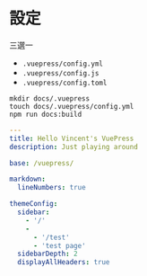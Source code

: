 # 設定

三選一

- `.vuepress/config.yml`
- `.vuepress/config.js`
- `.vuepress/config.toml`

```shell
mkdir docs/.vuepress
touch docs/.vuepress/config.yml
npm run docs:build
```

```yml
---
title: Hello Vincent's VuePress
description: Just playing around

base: /vuepress/

markdown:
  lineNumbers: true

themeConfig:
  sidebar:
    - '/'
    - 
      - '/test'
      - 'test page'
  sidebarDepth: 2
  displayAllHeaders: true

```